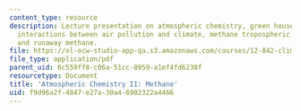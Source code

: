 ```yaml
---
content_type: resource
description: Lecture presentation on atmospheric chemistry, green house gases, methane,
  interactions between air pollution and climate, methane tropospheric chemistry,
  and runaway methane.
file: https://ol-ocw-studio-app-qa.s3.amazonaws.com/courses/12-842-climate-physics-and-chemistry-fall-2008/f9d96a2f4847e27a30a46902322a4466_part5_lec2.pdf
file_type: application/pdf
parent_uid: 6c559ff8-c06a-51cc-8959-a1ef4fd6238f
resourcetype: Document
title: 'Atmospheric Chemistry II: Methane'
uid: f9d96a2f-4847-e27a-30a4-6902322a4466
---
```

